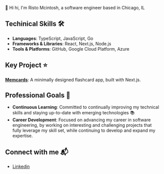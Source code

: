 👋 Hi hi, I'm Risto Mcintosh, a software engineer based in Chicago, IL

## Techinical Skills 🛠️
- **Languages**: TypeScript, JavaScript, Go
- **Frameworks & Libraries**: React, Next.js, Node.js
- **Tools & Platforms**: GitHub, Google Cloud Platform, Azure

## Key Project ⭐️
[**Memcards**](https://github.com/ristomcintosh/memcards): A minimally designed flashcard app, built with Next.js.


## Professional Goals 🚀
- **Continuous Learning**: Committed to continually improving my technical skills and staying up-to-date with emerging technologies 📚
- **Career Development**: Focused on advancing my career in software engineering, by working on interesting and challenging projects that fully leverage my skill set, while continuing to develop and expand my expertise.

## Connect with me 📬
- [Linkedin](https://www.linkedin.com/in/ristomcintosh/)
<!--
**ristomcintosh/ristomcintosh** is a ✨ _special_ ✨ repository because its `README.md` (this file) appears on your GitHub profile.

Here are some ideas to get you started:

- 🔭 I’m currently working on ...
- 🌱 I’m currently learning ...
- 👯 I’m looking to collaborate on ...
- 🤔 I’m looking for help with ...
- 💬 Ask me about ...
- 📫 How to reach me: ...
- 😄 Pronouns: ...
- ⚡ Fun fact: ...
-->
